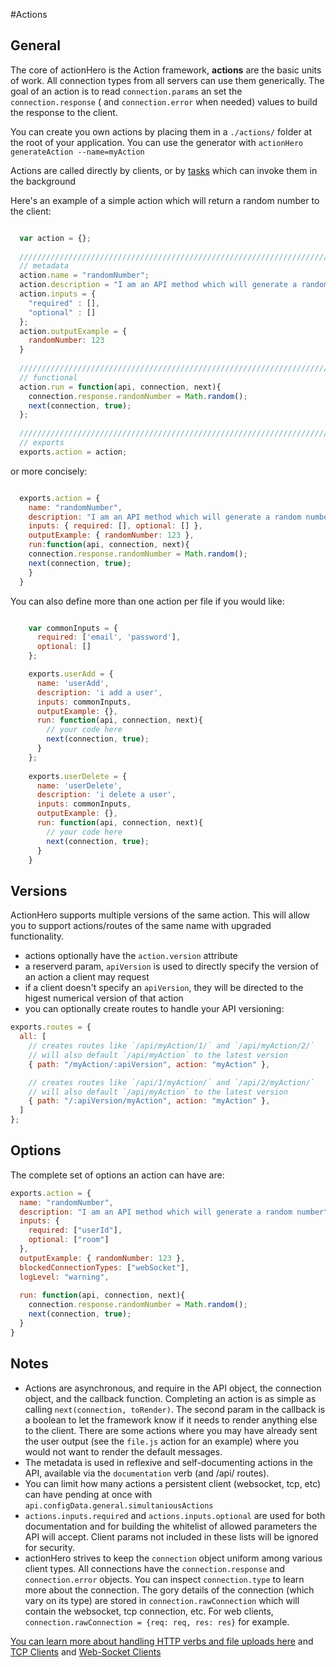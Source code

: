 #Actions

## General

The core of actionHero is the Action framework, **actions** are the basic units of work.  All connection types from all servers can use them generically.  The goal of an action is to read `connection.params` an set the `connection.response` ( and `connection.error` when needed) values to build the response to the client.

You can create you own actions by placing them in a `./actions/` folder at the root of your application.  You can use the generator with `actionHero generateAction --name=myAction`

Actions are called directly by clients, or by [tasks](https://github.com/evantahler/actionHero/wiki/Tasks) which can invoke them in the background

Here's an example of a simple action which will return a random number to the client:

```javascript

  var action = {};
  
  /////////////////////////////////////////////////////////////////////
  // metadata
  action.name = "randomNumber";
  action.description = "I am an API method which will generate a random number";
  action.inputs = {
    "required" : [],
    "optional" : []
  };
  action.outputExample = {
    randomNumber: 123
  }
  
  /////////////////////////////////////////////////////////////////////
  // functional
  action.run = function(api, connection, next){
    connection.response.randomNumber = Math.random();
    next(connection, true);
  };
  
  /////////////////////////////////////////////////////////////////////
  // exports
  exports.action = action;
```

or more concisely: 


```javascript

  exports.action = {
    name: "randomNumber",
    description: "I am an API method which will generate a random number",
    inputs: { required: [], optional: [] },
    outputExample: { randomNumber: 123 },
    run:function(api, connection, next){
    connection.response.randomNumber = Math.random();
    next(connection, true);
    }
  }

```

You can also define more than one action per file if you would like:

```javascript

    var commonInputs = {
      required: ['email', 'password'],
      optional: []
    };

    exports.userAdd = {
      name: 'userAdd',
      description: 'i add a user',
      inputs: commonInputs,
      outputExample: {},
      run: function(api, connection, next){
        // your code here
        next(connection, true);
      }
    };
    
    exports.userDelete = {
      name: 'userDelete',
      description: 'i delete a user',
      inputs: commonInputs,
      outputExample: {},
      run: function(api, connection, next){
        // your code here
        next(connection, true);
      }
    }
```

## Versions

ActionHero supports multiple versions of the same action.  This will allow you to support actions/routes of the same name with upgraded functionality.

- actions optionally have the `action.version` attribute
- a reserverd param, `apiVersion` is used to directly specify the version of an action a client may request
- if a client doesn't specify an `apiVersion`, they will be directed to the higest numerical version of that action
- you can optionally create routes to handle your API versioning:

```javascript
exports.routes = {
  all: [
    // creates routes like `/api/myAction/1/` and `/api/myAction/2/`
    // will also default `/api/myAction` to the latest version
    { path: "/myAction/:apiVersion", action: "myAction" },

    // creates routes like `/api/1/myAction/` and `/api/2/myAction/`
    // will also default `/api/myAction` to the latest version
    { path: "/:apiVersion/myAction", action: "myAction" },
  ]
};

```

## Options

The complete set of options an action can have are:

```javascript
exports.action = {
  name: "randomNumber",
  description: "I am an API method which will generate a random number",
  inputs: { 
    required: ["userId"], 
    optional: ["room"] 
  },
  outputExample: { randomNumber: 123 },
  blockedConnectionTypes: ["webSocket"],
  logLevel: "warning",
  
  run: function(api, connection, next){
    connection.response.randomNumber = Math.random();
    next(connection, true);
  }
}
```

## Notes

* Actions are asynchronous, and require in the API object, the connection object, and the callback function.  Completing an action is as simple as calling `next(connection, toRender)`.  The second param in the callback is a boolean to let the framework know if it needs to render anything else to the client.  There are some actions where you may have already sent the user output (see the `file.js` action for an example) where you would not want to render the default messages.
* The metadata is used in reflexive and self-documenting actions in the API, available via the `documentation` verb (and /api/ routes).  
* You can limit how many actions a persistent client (websocket, tcp, etc) can have pending at once with `api.configData.general.simultaniousActions`
* `actions.inputs.required` and `actions.inputs.optional` are used for both documentation and for building the whitelist of allowed parameters the API will accept.  Client params not included in these lists will be ignored for security.
* actionHero strives to keep the `connection` object uniform among various client types.  All connections have the `connection.response` and `connection.error` objects.  You can inspect `connection.type` to learn more about the connection.  The gory details of the connection (which vary on its type) are stored in `connection.rawConnection` which will contain the websocket, tcp connection, etc.  For web clients, `connection.rawConnection = {req: req, res: res}` for example.  

[You can learn more about handling HTTP verbs and file uploads here](https://github.com/evantahler/actionHero/wiki/web) and [TCP Clients](https://github.com/evantahler/actionHero/wiki/socket) and [Web-Socket Clients](https://github.com/evantahler/actionHero/wiki/websocket)
